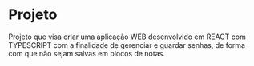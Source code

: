 # Projeto

Projeto que visa criar uma aplicação WEB desenvolvido em REACT com TYPESCRIPT com a finalidade de gerenciar e guardar senhas, de forma com que não sejam salvas em blocos de notas.
